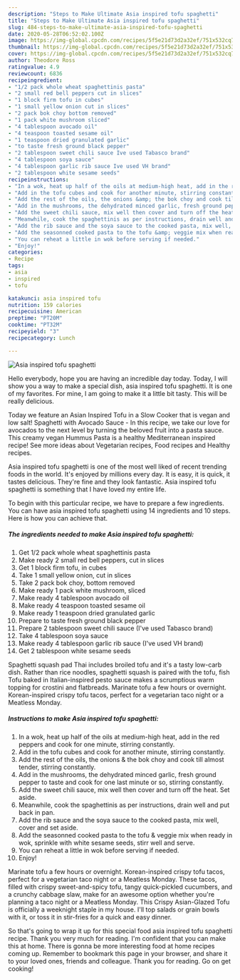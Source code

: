 ```yaml
---
description: "Steps to Make Ultimate Asia inspired tofu spaghetti"
title: "Steps to Make Ultimate Asia inspired tofu spaghetti"
slug: 484-steps-to-make-ultimate-asia-inspired-tofu-spaghetti
date: 2020-05-28T06:52:02.100Z
image: https://img-global.cpcdn.com/recipes/5f5e21d73d2a32ef/751x532cq70/asia-inspired-tofu-spaghetti-recipe-main-photo.jpg
thumbnail: https://img-global.cpcdn.com/recipes/5f5e21d73d2a32ef/751x532cq70/asia-inspired-tofu-spaghetti-recipe-main-photo.jpg
cover: https://img-global.cpcdn.com/recipes/5f5e21d73d2a32ef/751x532cq70/asia-inspired-tofu-spaghetti-recipe-main-photo.jpg
author: Theodore Ross
ratingvalue: 4.9
reviewcount: 6836
recipeingredient:
- "1/2 pack whole wheat spaghettinis pasta"
- "2 small red bell peppers cut in slices"
- "1 block firm tofu in cubes"
- "1 small yellow onion cut in slices"
- "2 pack bok choy bottom removed"
- "1 pack white mushroom sliced"
- "4 tablespoon avocado oil"
- "4 teaspoon toasted sesame oil"
- "1 teaspoon dried granulated garlic"
- "to taste fresh ground black pepper"
- "2 tablespoon sweet chili sauce Ive used Tabasco brand"
- "4 tablespoon soya sauce"
- "4 tablespoon garlic rib sauce Ive used VH brand"
- "2 tablespoon white sesame seeds"
recipeinstructions:
- "In a wok, heat up half of the oils at medium-high heat, add in the red peppers and cook for one minute, stirring constantly."
- "Add in the tofu cubes and cook for another minute, stirring constantly."
- "Add the rest of the oils, the onions &amp; the bok choy and cook till almost tender, stirring constantly."
- "Add in the mushrooms, the dehydrated minced garlic, fresh ground pepper to taste and cook for one last minute or so, stirring constantly."
- "Add the sweet chili sauce, mix well then cover and turn off the heat. Set aside."
- "Meanwhile, cook the spaghettinis as per instructions, drain well and put back in pan."
- "Add the rib sauce and the soya sauce to the cooked pasta, mix well, cover and set aside."
- "Add the seasonned cooked pasta to the tofu &amp; veggie mix when ready in wok, sprinkle with white sesame seeds, stirr well and serve."
- "You can reheat a little in wok before serving if needed."
- "Enjoy!"
categories:
- Recipe
tags:
- asia
- inspired
- tofu

katakunci: asia inspired tofu 
nutrition: 159 calories
recipecuisine: American
preptime: "PT20M"
cooktime: "PT32M"
recipeyield: "3"
recipecategory: Lunch

---
```



![Asia inspired tofu spaghetti](https://img-global.cpcdn.com/recipes/5f5e21d73d2a32ef/751x532cq70/asia-inspired-tofu-spaghetti-recipe-main-photo.jpg)

Hello everybody, hope you are having an incredible day today. Today, I will show you a way to make a special dish, asia inspired tofu spaghetti. It is one of my favorites. For mine, I am going to make it a little bit tasty. This will be really delicious.

Today we feature an Asian Inspired Tofu in a Slow Cooker that is vegan and low salt! Spaghetti with Avocado Sauce - In this recipe, we take our love for avocados to the next level by turning the beloved fruit into a pasta sauce. This creamy vegan Hummus Pasta is a healthy Mediterranean inspired recipe! See more ideas about Vegetarian recipes, Food recipes and Healthy recipes.

Asia inspired tofu spaghetti is one of the most well liked of recent trending foods in the world. It's enjoyed by millions every day. It is easy, it is quick, it tastes delicious. They're fine and they look fantastic. Asia inspired tofu spaghetti is something that I have loved my entire life.


To begin with this particular recipe, we have to prepare a few ingredients. You can have asia inspired tofu spaghetti using 14 ingredients and 10 steps. Here is how you can achieve that.

<!--inarticleads1-->

##### The ingredients needed to make Asia inspired tofu spaghetti:

1. Get 1/2 pack whole wheat spaghettinis pasta
1. Make ready 2 small red bell peppers, cut in slices
1. Get 1 block firm tofu, in cubes
1. Take 1 small yellow onion, cut in slices
1. Take 2 pack bok choy, bottom removed
1. Make ready 1 pack white mushroom, sliced
1. Make ready 4 tablespoon avocado oil
1. Make ready 4 teaspoon toasted sesame oil
1. Make ready 1 teaspoon dried granulated garlic
1. Prepare to taste fresh ground black pepper
1. Prepare 2 tablespoon sweet chili sauce (I&#39;ve used Tabasco brand)
1. Take 4 tablespoon soya sauce
1. Make ready 4 tablespoon garlic rib sauce (I&#39;ve used VH brand)
1. Get 2 tablespoon white sesame seeds


Spaghetti squash pad Thai includes broiled tofu and it&#39;s a tasty low-carb dish. Rather than rice noodles, spaghetti squash is paired with the tofu, fish Tofu baked in Italian-inspired pesto sauce makes a scrumptious warm topping for crostini and flatbreads. Marinate tofu a few hours or overnight. Korean-inspired crispy tofu tacos, perfect for a vegetarian taco night or a Meatless Monday. 

<!--inarticleads2-->

##### Instructions to make Asia inspired tofu spaghetti:

1. In a wok, heat up half of the oils at medium-high heat, add in the red peppers and cook for one minute, stirring constantly.
1. Add in the tofu cubes and cook for another minute, stirring constantly.
1. Add the rest of the oils, the onions &amp; the bok choy and cook till almost tender, stirring constantly.
1. Add in the mushrooms, the dehydrated minced garlic, fresh ground pepper to taste and cook for one last minute or so, stirring constantly.
1. Add the sweet chili sauce, mix well then cover and turn off the heat. Set aside.
1. Meanwhile, cook the spaghettinis as per instructions, drain well and put back in pan.
1. Add the rib sauce and the soya sauce to the cooked pasta, mix well, cover and set aside.
1. Add the seasonned cooked pasta to the tofu &amp; veggie mix when ready in wok, sprinkle with white sesame seeds, stirr well and serve.
1. You can reheat a little in wok before serving if needed.
1. Enjoy!


Marinate tofu a few hours or overnight. Korean-inspired crispy tofu tacos, perfect for a vegetarian taco night or a Meatless Monday. These tacos, filled with crispy sweet-and-spicy tofu, tangy quick-pickled cucumbers, and a crunchy cabbage slaw, make for an awesome option whether you&#39;re planning a taco night or a Meatless Monday. This Crispy Asian-Glazed Tofu is officially a weeknight staple in my house. I&#39;ll top salads or grain bowls with it, or toss it in stir-fries for a quick and easy dinner. 

So that's going to wrap it up for this special food asia inspired tofu spaghetti recipe. Thank you very much for reading. I'm confident that you can make this at home. There is gonna be more interesting food at home recipes coming up. Remember to bookmark this page in your browser, and share it to your loved ones, friends and colleague. Thank you for reading. Go on get cooking!
